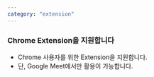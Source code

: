```yaml
---
category: "extension"
---
```


<div className="text">

### Chrome Extension을 지원합니다

- Chrome 사용자를 위한 Extension을 지원합니다.
- 단, Google Meet에서만 활용이 가능합니다.

</div>

